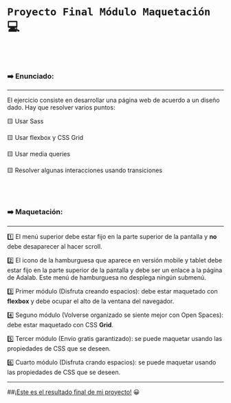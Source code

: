 # **`Proyecto Final Módulo Maquetación`** 💻

<br>
<br>

### ➡️ Enunciado:

---

El ejercicio consiste en desarrollar una página web de acuerdo a un diseño dado.
Hay que resolver varios puntos:

🟨 Usar Sass

🟨 Usar flexbox y CSS Grid

🟨 Usar media queries

🟨 Resolver algunas interacciones usando transiciones

<br>
<br>

### ➡️ Maquetación:

---

1️⃣ El menú superior debe estar fijo en la parte superior de la pantalla y **no**
debe desaparecer al hacer scroll.

2️⃣ El icono de la hamburguesa que aparece en versión mobile y tablet debe estar
fijo en la parte superior de la pantalla y debe ser un enlace a la página de
Adalab. Este menú de hamburguesa no desplega ningún submenú.

3️⃣ Primer módulo (Disfruta creando espacios): debe estar maquetado con
**flexbox** y debe ocupar el alto de la ventana del navegador.

4️⃣ Seguno módulo (Volverse organizado se siente mejor con Open Spaces): debe
estar maquetado con CSS **Grid**.

5️⃣ Tercer módulo (Envío gratis garantizado): se puede maquetar usando las
propiedades de CSS que se deseen.

6️⃣ Cuarto módulo (Disfruta crando espacios): se puede maquetar usando las
propiedades de CSS que se deseen. <br>

---

##[¡Este es el resultado final de mi proyecto!](http://beta.adalab.es/modulo-1-evaluacion-final-veroisla/)
😀 <br> <br>
